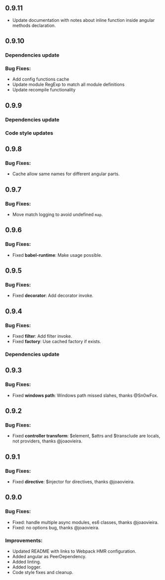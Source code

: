 ## 0.9.11
- Update documentation with notes about inline function inside angular methods declaration.

## 0.9.10
### Dependencies update
### Bug Fixes:
- Add config functions cache
- Update module RegExp to match all module definitions
- Update recompile functionality

## 0.9.9
### Dependencies update
### Code style updates

## 0.9.8
### Bug Fixes:
- Cache allow same names for different angular parts.

## 0.9.7
### Bug Fixes:
- Move match logging to avoid undefined `map`.

## 0.9.6
### Bug Fixes:
- Fixed **babel-runtime**: Make usage possible.

## 0.9.5
### Bug Fixes:
- Fixed **decorator**: Add decorator invoke.

## 0.9.4
### Bug Fixes:
- Fixed **filter**: Add filter invoke.
- Fixed **factory**: Use cached factory if exists.

### Dependencies update

## 0.9.3
### Bug Fixes:
- Fixed **windows path**: Windows path missed slahes, thanks @Sn0wFox.

## 0.9.2
### Bug Fixes:
- Fixed **controller transform**: $element, $attrs and $transclude are locals, not providers, thanks @joaovieira.

## 0.9.1
### Bug Fixes:
- Fixed **directive**: $injector for directives, thanks @joaovieira.

## 0.9.0
### Bug Fixes:
- Fixed: handle multiple async modules, es6 classes, thanks @joaovieira.
- Fixed: no options bug, thanks @joaovieira.

### Improvements:
- Updated README with links to Webpack HMR configuration.
- Added angular as PeerDependency.
- Added linting.
- Added logger.
- Code style fixes and cleanup.
